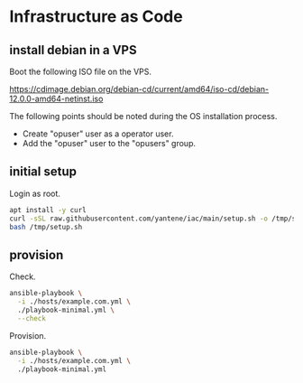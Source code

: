 # Infrastructure as Code

## install debian in a VPS

Boot the following ISO file on the VPS.

https://cdimage.debian.org/debian-cd/current/amd64/iso-cd/debian-12.0.0-amd64-netinst.iso

The following points should be noted during the OS installation process.

- Create "opuser" user as a operator user.
- Add the "opuser" user to the "opusers" group.

## initial setup

Login as root.

```bash
apt install -y curl
curl -sSL raw.githubusercontent.com/yantene/iac/main/setup.sh -o /tmp/setup.sh
bash /tmp/setup.sh
```

## provision

Check.

```bash
ansible-playbook \
  -i ./hosts/example.com.yml \
  ./playbook-minimal.yml \
  --check
```

Provision.

```bash
ansible-playbook \
  -i ./hosts/example.com.yml \
  ./playbook-minimal.yml
```
